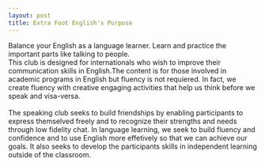 ```yaml
---
layout: post
title: Extra Foot English's Purpose
---
```


Balance your English as a language learner. Learn and practice the important parts like talking to people.  
This club is designed for internationals who wish to improve their communication skills in English.The content is for those  involved in 
academic programs in English but fluency is not requiered. In fact, we create fluency with creative engaging activities that help us think 
before we speak and visa-versa.  
<br/>
The speaking club seeks to build friendships by enabling participants to express themselved freely and to recognize their strengths and
needs through low fidelity chat.
In language learning, we seek to build fluency and confidence and to use English more effetively so that we can achieve our goals. It 
also seeks to develop the participants skills in independent learning outside of the classroom.
